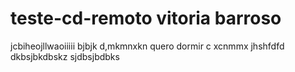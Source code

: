# teste-cd-remoto vitoria barroso
  jcbiheojllwaoiiiii
  bjbjk
  d,mkmnxkn
  quero dormir
  c xcnmmx
  jhshfdfd
  dkbsjbkdbskz
  sjdbsjbdbks
  
